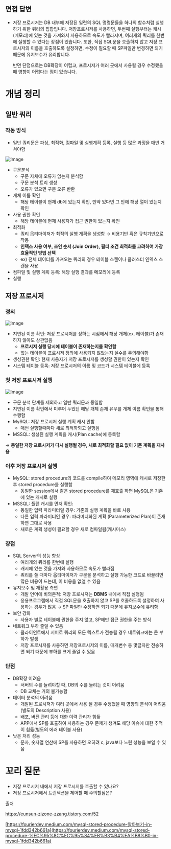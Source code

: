 ## 면접 답변

- 저장 프로시저는 DB 내부에 저장된 일련의 SQL 명령문들을 하나의 함수처럼 실행하기 위한 쿼리의 집합입니다. 저장프로시저를 사용하면, 두번째 실행부터는 캐시(메모리)에 있는 것을 가져와서 사용하므로 속도가 빨라지며, 여러개의 쿼리를 한번에 실행할 수 있다는 장점이 있습니다. 또한, 직접 SQL문을 호출하지 않고 저장 프로시저의 이름을 호출하도록 설정하면, 수정이 필요할 때 SP파일만 변경하면 되기 때문에 유지보수가 유리합니다.
    
     반면 단점으로는 DB확장이 어렵고, 프로시저가 여러 곳에서 사용될 경우 수정했을 때 영향이 어렵다는 점이 있습니다.
    

# 개념 정리

## 일반 쿼리

### 작동 방식

- 일반 쿼리문은 파싱, 최적화, 컴파일 및 실행계획 등록, 실행 등 많은 과정을 매번 거쳐야함

![Image](https://github.com/user-attachments/assets/4277de4e-7613-491d-8801-48d8db0be6a6)

- 구문분석
    - 구문 자체에 오류가 없는지 분석함
    - 구문 분석 트리 생성
    - 오류가 있으면 구문 오류 반환
- 개체 이름 확인
    - 해당 테이블이 현재 db에 있는지 확인, 만약 있다면 그 안에 해당 열이 있는지 확인
- 사용 권한 확인
    - 해당 테이블에 현재 사용자가 접근 권한이 있는지 확인
- 최적화
    - 쿼리 옵티마이저가 최적의 실행 계획을 생성함 → 비용기반 혹은 규칙기반으로 작동
    - **인덱스 사용 여부, 조인 순서 (Join Order), 필터 조건 최적화를 고려하여 가장 효율적인 방법 선택**
    - ex) 전체 데이터를 가져오는 쿼리의 경우 테이블 스캔이나 클러스터 인덱스 스캔을 사용
- 컴파일 및 실행 계획 등록: 해당 실행 결과를 메모리에 등록
- 실행

## 저장 프로시저

### 정의

![Image](https://github.com/user-attachments/assets/d5d3bfde-9638-44f3-8bf9-71291e0fd561)

- 지연된 이름 확인: 저장 프로시저를 정하는 시점에서 해당 개체(ex. 테이블)가 존재하지 않아도 상관없음
    - **프로시저 실행 당시에 테이블이 존재하는지를 확인함**
    - 없는 테이블이 프로시저 정의에 사용되지 않았는지 실수를 주의해야함
- 생성권한 확인: 현재 사용자가 저장 프로시저를 생성할 권한이 있는지 확인
- 시스템 테이블 등록:  저장 프로시저의 이름 및 코드가 시스템 테이블에 등록

### 첫 저장 프로시저 실행

![Image](https://github.com/user-attachments/assets/a52d92b9-c490-4cc3-a23c-569a9ceecb18)

- 구문 분석 단계를 제외하고 일반 쿼리문과 동일함
- 지연된 이름 확인에서 미루어 두었던 해당 개체 존재 유무를 개체 이름 확인을 통해 수행함
- MySQL: 저장 프로시저 실행 계획 캐시 안함
    - 매번 실행할때마다 새로 최적화되고 실행됨
- MSSQL: 생성된 실행 계획을 캐시(Plan cache)에 등록함

→ **동일한 저장 프로시저가 다시 실행될 경우, 새로 최적화할 필요 없이 기존 계획을 재사용**

### 이후 저장 프로시저 실행

- MySQL: stored procedure의 코드를 compile하여 메모리 영역에 캐시로 저장한 후 stored procedure를 실행함
    - 동일한 session에서 같은 stored procedure를 재호출 하면 MySQL은 기존에 있는 캐시로 실행
- MSSQL: 플랜 캐시를 먼저 확인:
    - 동일한 입력 파라미터일 경우: 기존의 실행 계획을 바로 사용
    - 다른 입력 파라미터인 경우: 파라미터화된 계획 (Parameterized Plan)이 존재하면 그대로 사용
    - 새로운 계획 생성이 필요할 경우 새로 컴파일됨(캐시미스)

### 장점

- SQL Server의 성능 향상
    - 여러개의 쿼리를 한번에 실행
    - 캐시에 있는 것을 가져와 사용하므로 속도가 빨라짐
    - 쿼리를 쓸 때마다 옵티마이저가 구문을 분석하고 실행 가능한 코드로 바꿀려면 많은 비용이 드는데, 이 비용을 없앨 수 있음
- 유지보수 및 재활용 측면
    - 개발 언어에 비의존적: 저장 프로시저는 **DBMS** 내에서 직접 실행됨
    - 응용프로그램에서 직접 SQL문을 호출하지 않고 SP를 호줄하도록 설정하여 사용하는 경우가 많음 → SP 파일만 수정하면 되기 때문에 유지보수에 유리함
- 보안 강화
    - 사용자 별로 테이블에 권한을 주지 않고, SP에만 접근 권한을 주는 방식
- 네트워크 부하 줄일 수 있음
    - 클라이언트에서 서버로 쿼리의 모든 텍스트가 전송될 경우 네트워크에는 큰 부하가 발생
    - 저장 프로시저를 사용하면 저장프로시저의 이름, 매개변수 등 몇글자만 전송하면 되기 때문에 부하를 크게 줄일 수 있음

### 단점

- DB확장 어려움
    - 서버의 수를 늘려야할 때, DB의 수를 늘리는 것이 어려움
    - DB 교체는 거의 불가능함
- 데이터 분석의 어려움
    - 개발된 프로시저가 여러 곳에서 사용 될 경우 수정했을 때 영향의 분석이 어려움(별도의 Description 사용)
    - 배포, 버전 관리 등에 대한 이력 관리가 힘듦
    - APP에서 SP를 호출하여 사용하는 경우 문제가 생겨도 해당 이슈에 대한 추적이 힘듦(별도의 에러 테이블 사용)
- 낮은 처리 성능
    - 문자, 숫자열 연산에 SP를 사용하면 오히려 c, java보다 느린 성능을 보일 수 있음

# 꼬리 질문

- 저장 프로시저 내에서 저장 프로시저를 호출할 수 있나요?
- 저장 프로시저에서 트랜잭션을 제어할 때 주의할점은?

출처

https://eunsun-zizone-zzang.tistory.com/52

[https://fourierdev.medium.com/mysql-stored-procedure-알아보기-in-mysql-1fdd342b661a](https://fourierdev.medium.com/mysql-stored-procedure-%EC%95%8C%EC%95%84%EB%B3%B4%EA%B8%B0-in-mysql-1fdd342b661a)